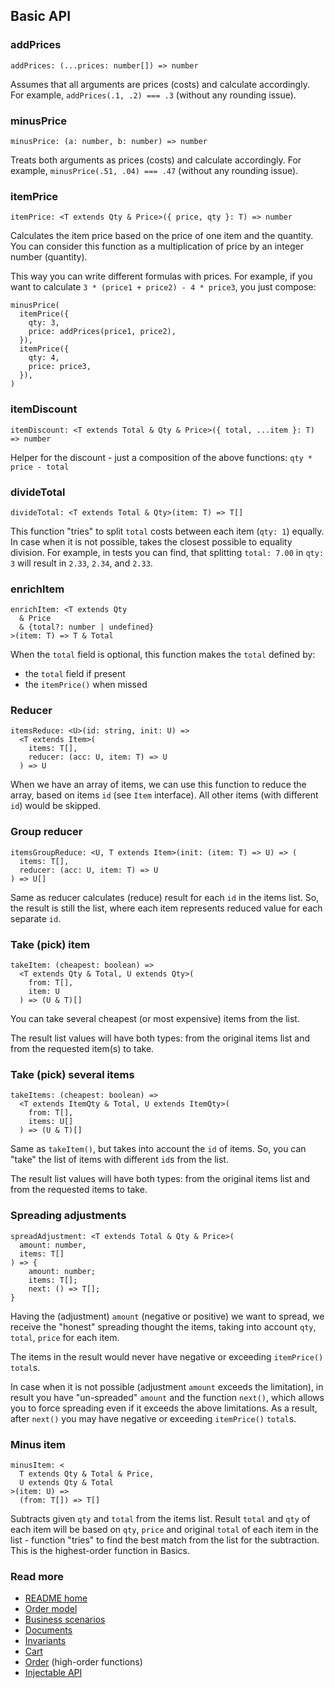 ## Basic API

### addPrices
`addPrices: (...prices: number[]) => number`

Assumes that all arguments are prices (costs) and calculate accordingly.
For example, `addPrices(.1, .2) === .3` (without any rounding issue).

### minusPrice
`minusPrice: (a: number, b: number) => number`

Treats both arguments as prices (costs) and calculate accordingly.
For example, `minusPrice(.51, .04) === .47` (without any rounding issue).

### itemPrice
`itemPrice: <T extends Qty & Price>({ price, qty }: T) => number`

Calculates the item price based on the price of one item and the quantity.
You can consider this function as a multiplication of price by an integer number (quantity).

This way you can write different formulas with prices.
For example, if you want to calculate `3 * (price1 + price2) - 4 * price3`, you just compose:
```
minusPrice(
  itemPrice({
    qty: 3,
    price: addPrices(price1, price2),
  }),
  itemPrice({
    qty: 4,
    price: price3,
  }),
)
```

### itemDiscount
`itemDiscount: <T extends Total & Qty & Price>({ total, ...item }: T) => number`

Helper for the discount - just a composition of the above functions: `qty * price - total`

### divideTotal
`divideTotal: <T extends Total & Qty>(item: T) => T[]`

This function "tries" to split `total` costs between each item (`qty: 1`) equally.
In case when it is not possible, takes the closest possible to equality division.
For example, in tests you can find, that splitting `total: 7.00` in `qty: 3`
will result in `2.33`, `2.34`, and `2.33`.

### enrichItem
```
enrichItem: <T extends Qty
  & Price
  & {total?: number | undefined}
>(item: T) => T & Total
```

When the `total` field is optional, this function makes the `total` defined by:

- the `total` field if present
- the `itemPrice()` when missed

### Reducer
```
itemsReduce: <U>(id: string, init: U) =>
  <T extends Item>(
    items: T[],
    reducer: (acc: U, item: T) => U
  ) => U
```
When we have an array of items, we can use this function to reduce the array,
based on items `id` (see `Item` interface). All other items (with different `id`) would be skipped.

### Group reducer
```
itemsGroupReduce: <U, T extends Item>(init: (item: T) => U) => (
  items: T[],
  reducer: (acc: U, item: T) => U
) => U[]
```
Same as reducer calculates (reduce) result for each `id` in the items list.
So, the result is still the list, where each item represents reduced value for each separate `id`.

### Take (pick) item
```
takeItem: (cheapest: boolean) =>
  <T extends Qty & Total, U extends Qty>(
    from: T[],
    item: U
  ) => (U & T)[]
```
You can take several cheapest (or most expensive) items from the list.

The result list values will have both types:
from the original items list and from the requested item(s) to take.

### Take (pick) several items
```
takeItems: (cheapest: boolean) =>
  <T extends ItemQty & Total, U extends ItemQty>(
    from: T[],
    items: U[]
  ) => (U & T)[]
```
Same as `takeItem()`, but takes into account the `id` of items.
So, you can "take" the list of items with different `id`s from the list.

The result list values will have both types:
from the original items list and from the requested items to take.

### Spreading adjustments
```
spreadAdjustment: <T extends Total & Qty & Price>(
  amount: number,
  items: T[]
) => {
    amount: number;
    items: T[];
    next: () => T[];
}
```
Having the (adjustment) `amount` (negative or positive) we want to spread,
we receive the "honest" spreading thought the items,
taking into account `qty`, `total`, `price` for each item.

The items in the result would never have negative or exceeding `itemPrice()` `total`s.

In case when it is not possible (adjustment `amount` exceeds the limitation),
in result you have "un-spreaded" `amount` and the function `next()`,
which allows you to force spreading even if it exceeds the above limitations.
As a result, after `next()` you may have negative or exceeding `itemPrice()` `total`s.

### Minus item
```
minusItem: <
  T extends Qty & Total & Price,
  U extends Qty & Total
>(item: U) =>
  (from: T[]) => T[]
```
Subtracts given `qty` and `total` from the items list.
Result `total` and `qty` of each item will be based on `qty`, `price` and original `total` of each item in the list -
function "tries" to find the best match from the list for the subtraction.
This is the highest-order function in Basics.

### Read more
- [README home](../readme.md)
- [Order model](./sales.pdf)
- [Business scenarios](./sales/business.md)
- [Documents](./documents.md)
- [Invariants](./invariants.md)
- [Cart](./cart.md)
- [Order](./order.md) (high-order functions)
- [Injectable API](./injectable.md)